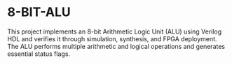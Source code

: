 # 8-BIT-ALU
This project implements an 8-bit Arithmetic Logic Unit (ALU) using Verilog HDL and verifies it through simulation, synthesis, and FPGA deployment. The ALU performs multiple arithmetic and logical operations and generates essential status flags.

